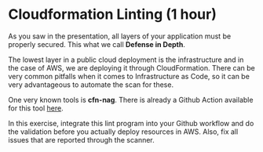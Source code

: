 # Cloudformation Linting (1 hour)

As you saw in the presentation, all layers of your application must be properly secured. This what we call **Defense in Depth**.

The lowest layer in a public cloud deployment is the infrastructure and in the case of AWS, we are deploying it through CloudFormation. There can be very common pitfalls when it comes to Infrastructure as Code, so it can be very advantageous to automate the scan for these.

One very known tools is **cfn-nag**. There is already a Github Action available for this tool [here](https://github.com/marketplace/actions/cfn-nag-action). 

In this exercise, integrate this lint program into your Github workflow and do the validation before you actually deploy resources in AWS. Also, fix all issues that are reported through the scanner.